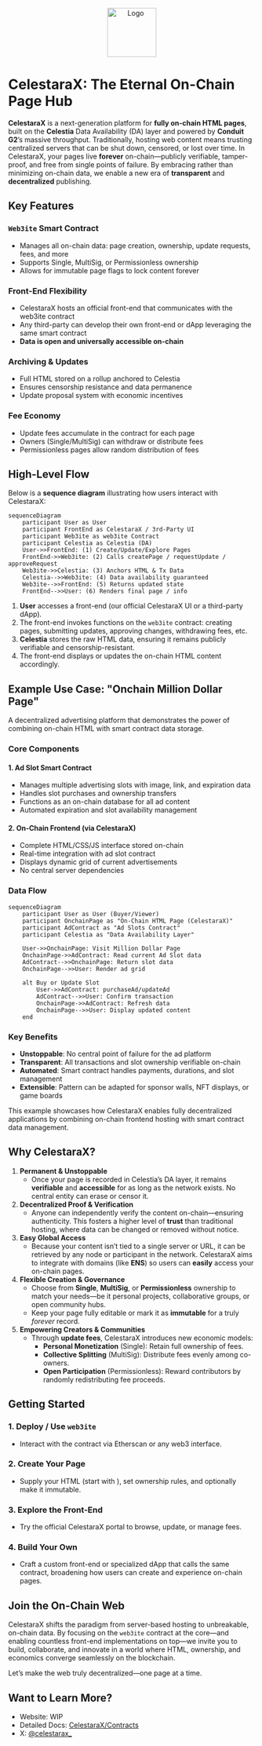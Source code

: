 <p align="center">
<img src="src/app/favicon.ico" alt="Logo" width="100" height="100">
</p>

# CelestaraX: The Eternal On-Chain Page Hub

**CelestaraX** is a next-generation platform for **fully on-chain HTML pages**, built on the **Celestia** Data Availability (DA) layer and powered by **Conduit G2**’s massive throughput. Traditionally, hosting web content means trusting centralized servers that can be shut down, censored, or lost over time. In CelestaraX, your pages live **forever** on-chain—publicly verifiable, tamper-proof, and free from single points of failure. By embracing rather than minimizing on-chain data, we enable a new era of **transparent** and **decentralized** publishing.


## Key Features

### `Web3ite` Smart Contract
- Manages all on-chain data: page creation, ownership, update requests, fees, and more
- Supports Single, MultiSig, or Permissionless ownership
- Allows for immutable page flags to lock content forever

### Front-End Flexibility
- CelestaraX hosts an official front-end that communicates with the web3ite contract
- Any third-party can develop their own front-end or dApp leveraging the same smart contract
- **Data is open and universally accessible on-chain**

### Archiving & Updates
- Full HTML stored on a rollup anchored to Celestia
- Ensures censorship resistance and data permanence
- Update proposal system with economic incentives

### Fee Economy
- Update fees accumulate in the contract for each page
- Owners (Single/MultiSig) can withdraw or distribute fees
- Permissionless pages allow random distribution of fees


## High-Level Flow

Below is a **sequence diagram** illustrating how users interact with CelestaraX:

```mermaid
sequenceDiagram
    participant User as User
    participant FrontEnd as CelestaraX / 3rd-Party UI
    participant Web3ite as web3ite Contract
    participant Celestia as Celestia (DA)
    User->>FrontEnd: (1) Create/Update/Explore Pages
    FrontEnd->>Web3ite: (2) Calls createPage / requestUpdate / approveRequest
    Web3ite->>Celestia: (3) Anchors HTML & Tx Data
    Celestia-->>Web3ite: (4) Data availability guaranteed
    Web3ite-->>FrontEnd: (5) Returns updated state
    FrontEnd-->>User: (6) Renders final page / info
```

1. **User** accesses a front-end (our official CelestaraX UI or a third-party dApp).
2. The front-end invokes functions on the `web3ite` contract: creating pages, submitting updates, approving changes, withdrawing fees, etc.
3. **Celestia** stores the raw HTML data, ensuring it remains publicly verifiable and censorship-resistant.
4. The front-end displays or updates the on-chain HTML content accordingly.

## Example Use Case: "Onchain Million Dollar Page"

A decentralized advertising platform that demonstrates the power of combining on-chain HTML with smart contract data storage.

### Core Components

#### 1. Ad Slot Smart Contract
- Manages multiple advertising slots with image, link, and expiration data
- Handles slot purchases and ownership transfers
- Functions as an on-chain database for all ad content
- Automated expiration and slot availability management

#### 2. On-Chain Frontend (via CelestaraX)
- Complete HTML/CSS/JS interface stored on-chain
- Real-time integration with ad slot contract
- Displays dynamic grid of current advertisements
- No central server dependencies

### Data Flow

```mermaid
sequenceDiagram
    participant User as User (Buyer/Viewer)
    participant OnchainPage as "On-Chain HTML Page (CelestaraX)"
    participant AdContract as "Ad Slots Contract"
    participant Celestia as "Data Availability Layer"

    User->>OnchainPage: Visit Million Dollar Page
    OnchainPage->>AdContract: Read current Ad Slot data
    AdContract-->>OnchainPage: Return slot data
    OnchainPage-->>User: Render ad grid

    alt Buy or Update Slot
        User->>AdContract: purchaseAd/updateAd
        AdContract-->>User: Confirm transaction
        OnchainPage->>AdContract: Refresh data
        OnchainPage-->>User: Display updated content
    end
```

### Key Benefits
- **Unstoppable**: No central point of failure for the ad platform
- **Transparent**: All transactions and slot ownership verifiable on-chain
- **Automated**: Smart contract handles payments, durations, and slot management
- **Extensible**: Pattern can be adapted for sponsor walls, NFT displays, or game boards

This example showcases how CelestaraX enables fully decentralized applications by combining on-chain frontend hosting with smart contract data management.

## Why CelestaraX?

1. **Permanent & Unstoppable**
    - Once your page is recorded in Celestia’s DA layer, it remains **verifiable** and **accessible** for as long as the network exists. No central entity can erase or censor it.
2. **Decentralized Proof & Verification**
    - Anyone can independently verify the content on-chain—ensuring authenticity. This fosters a higher level of **trust** than traditional hosting, where data can be changed or removed without notice.
3. **Easy Global Access**
    - Because your content isn’t tied to a single server or URL, it can be retrieved by any node or participant in the network. CelestaraX aims to integrate with domains (like **ENS**) so users can **easily** access your on-chain pages.
4. **Flexible Creation & Governance**
    - Choose from **Single**, **MultiSig**, or **Permissionless** ownership to match your needs—be it personal projects, collaborative groups, or open community hubs.
    - Keep your page fully editable or mark it as **immutable** for a truly *forever* record.
5. **Empowering Creators & Communities**
    - Through **update fees**, CelestaraX introduces new economic models:
        - **Personal Monetization** (Single): Retain full ownership of fees.
        - **Collective Splitting** (MultiSig): Distribute fees evenly among co-owners.
        - **Open Participation** (Permissionless): Reward contributors by randomly redistributing fee proceeds.



## Getting Started

### 1. Deploy / Use `web3ite`
- Interact with the contract via Etherscan or any web3 interface.

### 2. Create Your Page
- Supply your HTML (start with <!DOCTYPE html>), set ownership rules, and optionally make it immutable.

### 3. Explore the Front-End
- Try the official CelestaraX portal to browse, update, or manage fees.

### 4. Build Your Own
- Craft a custom front-end or specialized dApp that calls the same contract, broadening how users can create and experience on-chain pages.

## Join the On-Chain Web

CelestaraX shifts the paradigm from server-based hosting to unbreakable, on-chain data. By focusing on the `web3ite` contract at the core—and enabling countless front-end implementations on top—we invite you to build, collaborate, and innovate in a world where HTML, ownership, and economics converge seamlessly on the blockchain.

Let’s make the web truly decentralized—one page at a time.

## Want to Learn More?
- Website: WIP
- Detailed Docs: [CelestaraX/Contracts](https://github.com/CelestaraX/Contracts)
- X: [@celestarax_](https://x.com/celestarax_)
